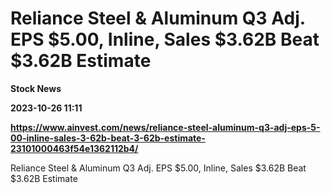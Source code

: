 # Reliance Steel & Aluminum Q3 Adj. EPS $5.00, Inline, Sales $3.62B Beat $3.62B Estimate
**Stock News**

**2023-10-26 11:11**

**https://www.ainvest.com/news/reliance-steel-aluminum-q3-adj-eps-5-00-inline-sales-3-62b-beat-3-62b-estimate-23101000463f54e1362112b4/**

Reliance Steel & Aluminum Q3 Adj. EPS $5.00, Inline, Sales $3.62B Beat $3.62B Estimate